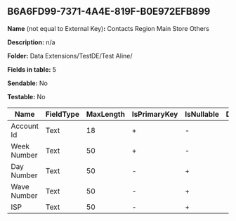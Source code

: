 ## B6A6FD99-7371-4A4E-819F-B0E972EFB899

**Name** (not equal to External Key)**:** Contacts Region Main Store Others

**Description:** n/a

**Folder:** Data Extensions/TestDE/Test Aline/

**Fields in table:** 5

**Sendable:** No

**Testable:** No

| Name | FieldType | MaxLength | IsPrimaryKey | IsNullable | DefaultValue |
| --- | --- | --- | --- | --- | --- |
| Account Id | Text | 18 | + | - |  |
| Week Number | Text | 50 | + | - |  |
| Day Number | Text | 50 | - | + |  |
| Wave Number | Text | 50 | - | + |  |
| ISP | Text | 50 | - | + |  |
